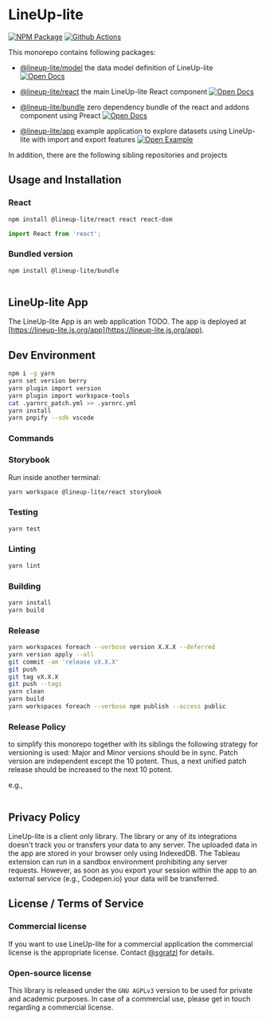# LineUp-lite

[![NPM Package][npm-image]][npm-url] [![Github Actions][github-actions-image]][github-actions-url]

This monorepo contains following packages:

- [@lineup-lite/model](https://github.com/sgratzl/lineup-lite/tree/master/packages/model) the data model definition of LineUp-lite
  [![Open Docs][docs]](https://lineup-lite.js.org/api/model)

- [@lineup-lite/react](https://github.com/sgratzl/lineup-lite/tree/master/packages/react) the main LineUp-lite React component
  [![Open Docs][docs]](https://lineup-lite.js.org/api/react)

- [@lineup-lite/bundle](https://github.com/sgratzl/lineup-lite/tree/master/packages/bundle) zero dependency bundle of the react and addons component using Preact
  [![Open Docs][docs]](https://lineup-lite.js.org/api/bundle)

- [@lineup-lite/app](https://github.com/sgratzl/lineup-lite/tree/master/packages/app) example application to explore datasets using LineUp-lite with import and export features
  [![Open Example][example]](https://lineup-lite.js.org/app)

In addition, there are the following sibling repositories and projects

## Usage and Installation

### React

```sh
npm install @lineup-lite/react react react-dom
```

```ts
import React from 'react';
```

### Bundled version

```sh
npm install @lineup-lite/bundle
```

```js
```

## LineUp-lite App

The LineUp-lite App is an web application TODO. The app is deployed at [https://lineup-lite.js.org/app](https://lineup-lite.js.org/app).

## Dev Environment

```sh
npm i -g yarn
yarn set version berry
yarn plugin import version
yarn plugin import workspace-tools
cat .yarnrc_patch.yml >> .yarnrc.yml
yarn install
yarn pnpify --sdk vscode
```

### Commands

### Storybook

Run inside another terminal:

```sh
yarn workspace @lineup-lite/react storybook
```

### Testing

```sh
yarn test
```

### Linting

```sh
yarn lint
```

### Building

```sh
yarn install
yarn build
```

### Release

```sh
yarn workspaces foreach --verbose version X.X.X --deferred
yarn version apply --all
git commit -am 'release vX.X.X'
git push
git tag vX.X.X
git push --tags
yarn clean
yarn build
yarn workspaces foreach --verbose npm publish --access public
```

### Release Policy

to simplify this monorepo together with its siblings the following strategy for versioning is used:
Major and Minor versions should be in sync. Patch version are independent except the 10 potent.
Thus, a next unified patch release should be increased to the next 10 potent.

e.g.,

```
```

## Privacy Policy

LineUp-lite is a client only library. The library or any of its integrations doesn't track you or transfers your data to any server.
The uploaded data in the app are stored in your browser only using IndexedDB. The Tableau extension can run in a sandbox environment prohibiting any server requests.
However, as soon as you export your session within the app to an external service (e.g., Codepen.io) your data will be transferred.

## License / Terms of Service

### Commercial license

If you want to use LineUp-lite for a commercial application the commercial license is the appropriate license. Contact [@sgratzl](mailto:sam@sgratzl.com) for details.

### Open-source license

This library is released under the `GNU AGPLv3` version to be used for private and academic purposes.
In case of a commercial use, please get in touch regarding a commercial license.

[npm-image]: https://badge.fury.io/js/%40lineup-lite%2Freact.svg
[npm-url]: https://npmjs.org/package/@lineup-lite/react
[github-actions-image]: https://github.com/sgratzl/lineup-lite/workflows/ci/badge.svg
[github-actions-url]: https://github.com/sgratzl/lineup-lite/actions
[codepen]: https://img.shields.io/badge/CodePen-open-blue?logo=codepen
[codesandbox]: https://img.shields.io/badge/CodeSandbox-open-blue?logo=codesandbox
[nbviewer]: https://img.shields.io/badge/NBViewer-open-blue?logo=jupyter
[binder]: https://mybinder.org/badge_logo.svg
[docs]: https://img.shields.io/badge/API-open-blue
[example]: https://img.shields.io/badge/Example-open-red